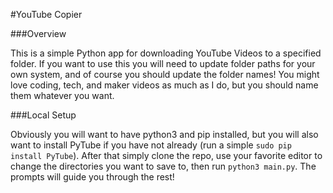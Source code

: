 #YouTube Copier

###Overview

This is a simple Python app for downloading
YouTube Videos to a specified folder. If you
want to use this you will need to update
folder paths for your own system, and of course
you should update the folder names! You might
love coding, tech, and maker videos as much as I
do, but you should name them whatever you want.

###Local Setup

Obviously you will want to have python3 and pip installed,
but you will also want to install PyTube if you have not
already (run a simple `sudo pip install PyTube`). After that
simply clone the repo, use your favorite editor to change the
directories you want to save to, then run `python3 main.py`.
The prompts will guide you through the rest!
